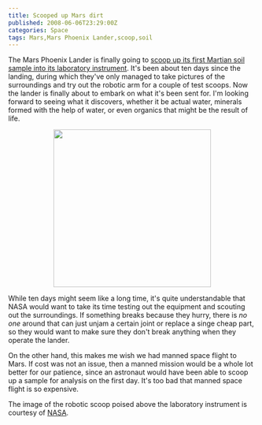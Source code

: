 ```yaml
---
title: Scooped up Mars dirt
published: 2008-06-06T23:29:00Z
categories: Space
tags: Mars,Mars Phoenix Lander,scoop,soil
---
```


<p>
The Mars Phoenix Lander is finally going to <a href="http://www.nasa.gov/mission_pages/phoenix/news/phoenix-20080606.html">scoop up its first Martian soil sample into its laboratory instrument</a>.  It's been about ten days since the landing, during which they've only managed to take pictures of the surroundings and try out the robotic arm for a couple of test scoops.  Now the lander is finally about to embark on what it's been sent for.  I'm looking forward to seeing what it discovers, whether it be actual water, minerals formed with the help of water, or even organics that might be the result of life.
</p>

<!--more-->

<a href="http://www.nasa.gov/images/content/240306main_SS011EFF897193286_11BEEL1M1-scoop-bright-adj_516-387.jpg"><img style="display:block; margin:0px auto 10px; text-align:center;cursor:pointer; cursor:hand;width: 320px;" src="http://www.nasa.gov/images/content/240306main_SS011EFF897193286_11BEEL1M1-scoop-bright-adj_516-387.jpg" border="0" alt="" /></a>

<p>
While ten days might seem like a long time, it's quite understandable that NASA would want to take its time testing out the equipment and scouting out the surroundings.  If something breaks because they hurry, there is <em>no one</em> around that can just unjam a certain joint or replace a singe cheap part, so they would want to make sure they don't break anything when they operate the lander.
</p>

<p>
On the other hand, this makes me wish we had manned space flight to Mars.  If cost was not an issue, then a manned mission would be a whole lot better for our patience, since an astronaut would have been able to scoop up a sample for analysis on the first day.  It's too bad that manned space flight is so expensive.
</p>

<p>
The image of the robotic scoop poised above the laboratory instrument is courtesy of <a href="http://www.nasa.gov/mission_pages/phoenix/images/press/SS011EFF897193286_11BEEL1M1-scoop-bright-adj.html">NASA</a>.
</p>

